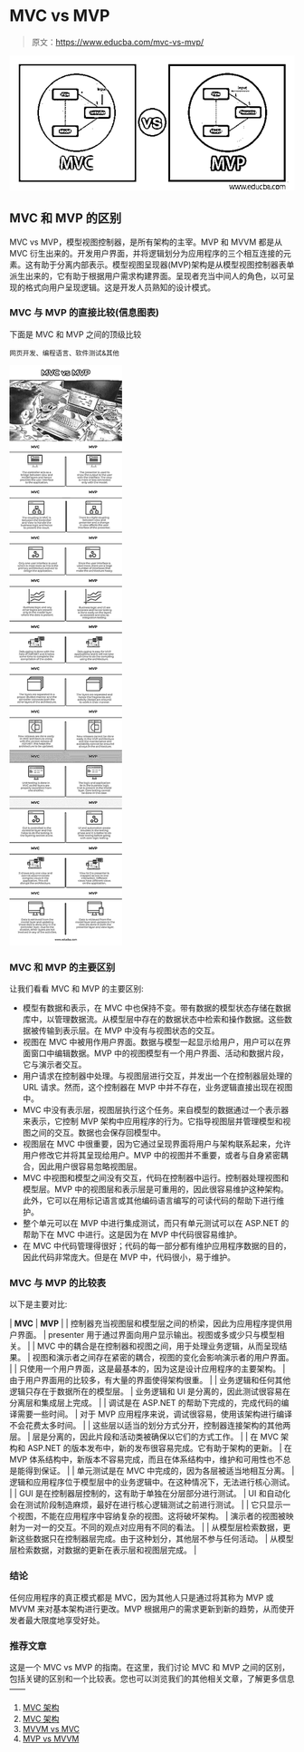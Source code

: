 # MVC vs MVP

> 原文：<https://www.educba.com/mvc-vs-mvp/>

![MVC-vs-MVP](img/f917effe72882498b60a3372e947641f.png)



## MVC 和 MVP 的区别

MVC vs MVP，模型视图控制器，是所有架构的主宰。MVP 和 MVVM 都是从 MVC 衍生出来的。开发用户界面，并将逻辑划分为应用程序的三个相互连接的元素。这有助于分离内部表示。模型视图呈现器(MVP)架构是从模型视图控制器表单派生出来的，它有助于根据用户需求构建界面。呈现者充当中间人的角色，以可呈现的格式向用户呈现逻辑。这是开发人员熟知的设计模式。

### MVC 与 MVP 的直接比较(信息图表)

下面是 MVC 和 MVP 之间的顶级比较

<small>网页开发、编程语言、软件测试&其他</small>

![MVC vs MVP info](img/51d1eb6d246e16335a1a9b450eb2e5d6.png)



### MVC 和 MVP 的主要区别

让我们看看 MVC 和 MVP 的主要区别:

*   模型有数据和表示，在 MVC 中也保持不变。带有数据的模型状态存储在数据库中，以管理数据流。从模型层中存在的数据状态中检索和操作数据。这些数据被传输到表示层。在 MVP 中没有与视图状态的交互。
*   视图在 MVC 中被用作用户界面。数据与模型一起显示给用户，用户可以在界面窗口中编辑数据。MVP 中的视图模型有一个用户界面、活动和数据片段，它与演示者交互。
*   用户请求在控制器中处理。与视图层进行交互，并发出一个在控制器层处理的 URL 请求。然而，这个控制器在 MVP 中并不存在，业务逻辑直接出现在视图中。
*   MVC 中没有表示层，视图层执行这个任务。来自模型的数据通过一个表示器来表示，它控制 MVP 架构中应用程序的行为。它指导视图层并管理模型和视图之间的交互。数据也会保存回模型中。
*   视图层在 MVC 中很重要，因为它通过呈现界面将用户与架构联系起来，允许用户修改它并将其呈现给用户。MVP 中的视图并不重要，或者与自身紧密耦合，因此用户很容易忽略视图层。
*   MVC 中视图和模型之间没有交互，代码在控制器中运行。控制器处理视图和模型层。MVP 中的视图层和表示层是可重用的，因此很容易维护这种架构。此外，它可以在用标记语言或其他编码语言编写的可读代码的帮助下进行维护。
*   整个单元可以在 MVP 中进行集成测试，而只有单元测试可以在 ASP.NET 的帮助下在 MVC 中进行。这是因为在 MVP 中代码很容易维护。
*   在 MVC 中代码管理得很好；代码的每一部分都有维护应用程序数据的目的，因此代码非常庞大。但是在 MVP 中，代码很小，易于维护。

### MVC 与 MVP 的比较表

以下是主要对比:

| **MVC** | **MVP** |
| 控制器充当视图层和模型层之间的桥梁，因此为应用程序提供用户界面。 | presenter 用于通过界面向用户显示输出。视图或多或少只与模型相关。 |
| MVC 中的耦合是在控制器和视图之间，用于处理业务逻辑，从而呈现结果。 | 视图和演示者之间存在紧密的耦合，视图的变化会影响演示者的用户界面。 |
| 只使用一个用户界面，这是最基本的，因为这是设计应用程序的主要架构。 | 由于用户界面用的比较多，有大量的界面使得架构很重。 |
| 业务逻辑和任何其他逻辑只存在于数据所在的模型层。 | 业务逻辑和 UI 是分离的，因此测试很容易在分离层和集成层上完成。 |
| 调试是在 ASP.NET 的帮助下完成的，完成代码的编译需要一些时间。 | 对于 MVP 应用程序来说，调试很容易，使用该架构进行编译不会花费太多时间。 |
| 这些层以适当的划分方式分开，控制器连接架构的其他两层。 | 层是分离的，因此片段和活动类被确保以它们的方式工作。 |
| 在 MVC 架构和 ASP.NET 的版本发布中，新的发布很容易完成。它有助于架构的更新。 | 在 MVP 体系结构中，新版本不容易完成，而且在体系结构中，维护和可用性也不总是能得到保证。 |
| 单元测试是在 MVC 中完成的，因为各层被适当地相互分离。 | 逻辑和应用程序位于模型层中的业务逻辑中。在这种情况下，无法进行核心测试。 |
| GUI 是在控制器层控制的，这有助于单独在分层部分进行测试。 | UI 和自动化会在测试阶段制造麻烦，最好在进行核心逻辑测试之前进行测试。 |
| 它只显示一个视图，不能在应用程序中容纳复杂的视图。这将破坏架构。 | 演示者的视图被映射为一对一的交互。不同的观点对应用有不同的看法。 |
| 从模型层检索数据，更新这些数据只在控制器层完成。由于这种划分，其他层不参与任何活动。 | 从模型层检索数据，对数据的更新在表示层和视图层完成。 |

### 结论

任何应用程序的真正模式都是 MVC，因为其他人只是通过将其称为 MVP 或 MVVM 来对基本架构进行更改。MVP 根据用户的需求更新到新的趋势，从而使开发者最大限度地享受好处。

### 推荐文章

这是一个 MVC vs MVP 的指南。在这里，我们讨论 MVC 和 MVP 之间的区别，包括关键的区别和一个比较表。您也可以浏览我们的其他相关文章，了解更多信息——

1.  [MVC 架构](https://www.educba.com/mvc-architecture/)
2.  [MVC 架构](https://www.educba.com/mvc-architecture/)
3.  [MVVM vs MVC](https://www.educba.com/mvvm-vs-mvc/)
4.  [MVP vs MVVM](https://www.educba.com/mvp-vs-mvvm/)





